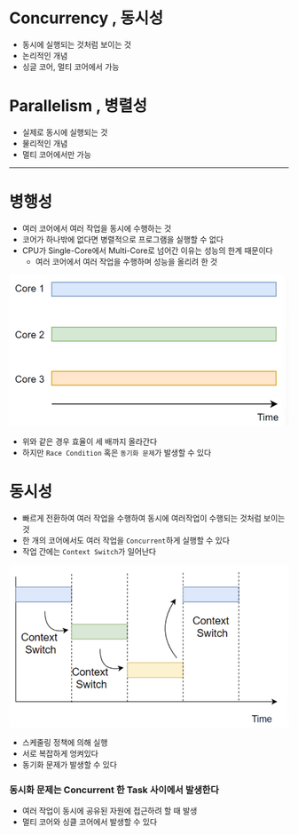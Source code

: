 # Concurrency , 동시성

* 동시에 실행되는 것처럼 보이는 것
* 논리적인 개념
* 싱글 코어, 멀티 코어에서 가능

# Parallelism , 병렬성

* 실제로 동시에 실행되는 것
* 물리적인 개념
* 멀티 코어에서만 가능

- - -

# 병행성

* 여러 코어에서 여러 작업을 동시에 수행하는 것
* 코어가 하나밖에 없다면 병렬적으로 프로그램을 실행할 수 없다
* CPU가 Single-Core에서 Multi-Core로 넘어간 이유는 성능의 한계 때문이다
    * 여러 코어에서 여러 작업을 수행하며 성능을 올리려 한 것

![img.png](../z-Image/img4/MultiCore.png)

* 위와 같은 경우 효율이 세 배까지 올라간다
* 하지만 `Race Condition` 혹은 `동기화 문제`가 발생할 수 있다

# 동시성

* 빠르게 전환하여 여러 작업을 수행하여 동시에 여러작업이 수행되는 것처럼 보이는 것
* 한 개의 코어에서도 여러 작업을 `Concurrent`하게 실행할 수 있다
* 작업 간에는 `Context Switch`가 일어난다

![img.png](../z-Image/img4/동시성.png)

* 스케줄링 정책에 의해 실행
* 서로 복잡하게 엉켜있다
* 동기화 문제가 발생할 수 있다

### 동시화 문제는 Concurrent 한 Task 사이에서 발생한다

* 여러 작업이 동시에 공유된 자원에 접근하려 할 때 발생
* 멀티 코어와 싱클 코어에서 발생할 수 있다